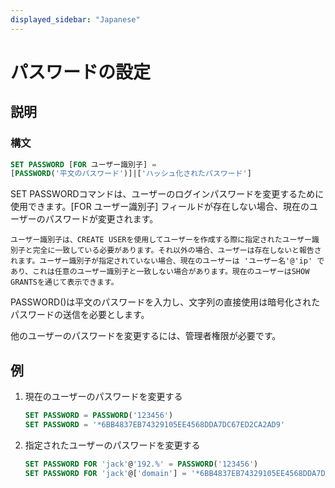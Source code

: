```yaml
---
displayed_sidebar: "Japanese"
---
```


# パスワードの設定

## 説明

### 構文

```SQL
SET PASSWORD [FOR ユーザー識別子] =
[PASSWORD('平文のパスワード')]|['ハッシュ化されたパスワード']
```

SET PASSWORDコマンドは、ユーザーのログインパスワードを変更するために使用できます。[FOR ユーザー識別子] フィールドが存在しない場合、現在のユーザーのパスワードが変更されます。

```plain text
ユーザー識別子は、CREATE USERを使用してユーザーを作成する際に指定されたユーザー識別子と完全に一致している必要があります。それ以外の場合、ユーザーは存在しないと報告されます。ユーザー識別子が指定されていない場合、現在のユーザーは 'ユーザー名'@'ip' であり、これは任意のユーザー識別子と一致しない場合があります。現在のユーザーはSHOW GRANTSを通じて表示できます。
```

PASSWORD()は平文のパスワードを入力し、文字列の直接使用は暗号化されたパスワードの送信を必要とします。

他のユーザーのパスワードを変更するには、管理者権限が必要です。

## 例

1. 現在のユーザーのパスワードを変更する

    ```SQL
    SET PASSWORD = PASSWORD('123456')
    SET PASSWORD = '*6BB4837EB74329105EE4568DDA7DC67ED2CA2AD9'
    ```

2. 指定されたユーザーのパスワードを変更する

    ```SQL
    SET PASSWORD FOR 'jack'@'192.%' = PASSWORD('123456')
    SET PASSWORD FOR 'jack'@['domain'] = '*6BB4837EB74329105EE4568DDA7DC67ED2CA2AD9'
    ```